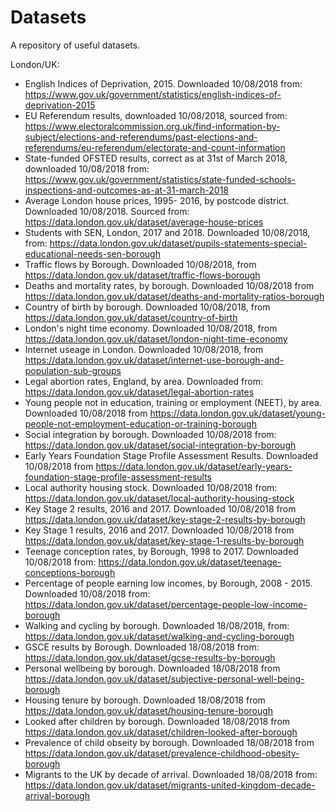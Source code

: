 # Datasets  

A repository of useful datasets.

London/UK:

- English Indices of Deprivation, 2015. Downloaded 10/08/2018 from: https://www.gov.uk/government/statistics/english-indices-of-deprivation-2015
- EU Referendum results, downloaded 10/08/2018, sourced from: https://www.electoralcommission.org.uk/find-information-by-subject/elections-and-referendums/past-elections-and-referendums/eu-referendum/electorate-and-count-information
- State-funded OFSTED results, correct as at 31st of March 2018, downloaded 10/08/2018 from: https://www.gov.uk/government/statistics/state-funded-schools-inspections-and-outcomes-as-at-31-march-2018
- Average London house prices, 1995- 2016, by postcode district. Downloaded 10/08/2018. Sourced from: https://data.london.gov.uk/dataset/average-house-prices
- Students with SEN, London, 2017 and 2018. Downloaded 10/08/2018, from: https://data.london.gov.uk/dataset/pupils-statements-special-educational-needs-sen-borough
- Traffic flows by Borough. Downloaded 10/08/2018, from https://data.london.gov.uk/dataset/traffic-flows-borough
- Deaths and mortality rates, by borough. Downloaded 10/08/2018 from https://data.london.gov.uk/dataset/deaths-and-mortality-ratios-borough
- Country of birth by borough. Downloaded 10/08/2018, from https://data.london.gov.uk/dataset/country-of-birth
- London's night time economy. Downloaded 10/08/2018, from https://data.london.gov.uk/dataset/london-night-time-economy
- Internet useage in London. Downloaded 10/08/2018, from https://data.london.gov.uk/dataset/internet-use-borough-and-population-sub-groups
- Legal abortion rates, England, by area. Downloaded from: https://data.london.gov.uk/dataset/legal-abortion-rates
- Young people not in education, training or employment (NEET), by area. Downloaded 10/08/2018 from https://data.london.gov.uk/dataset/young-people-not-employment-education-or-training-borough
- Social integration by borough. Downloaded 10/08/2018 from: https://data.london.gov.uk/dataset/social-integration-by-borough
- Early Years Foundation Stage Profile Assessment Results. Downloaded 10/08/2018 from https://data.london.gov.uk/dataset/early-years-foundation-stage-profile-assessment-results
- Local authority housing stock. Downloaded 10/08/2018 from: https://data.london.gov.uk/dataset/local-authority-housing-stock
- Key Stage 2 results, 2016 and 2017. Downloaded 10/08/2018 from https://data.london.gov.uk/dataset/key-stage-2-results-by-borough
- Key Stage 1 results, 2016 and 2017. Downloaded 10/08/2018 from https://data.london.gov.uk/dataset/key-stage-1-results-by-borough
- Teenage conception rates, by Borough, 1998 to 2017. Downloaded 10/08/2018 from: https://data.london.gov.uk/dataset/teenage-conceptions-borough
- Percentage of people earning low incomes, by Borough, 2008 - 2015. Downloaded 10/08/2018 from: https://data.london.gov.uk/dataset/percentage-people-low-income-borough
- Walking and cycling by borough. Downloaded 18/08/2018, from: https://data.london.gov.uk/dataset/walking-and-cycling-borough
- GSCE results by Borough. Downloaded 18/08/2018 from: https://data.london.gov.uk/dataset/gcse-results-by-borough
- Personal wellbeing by borough. Downloaded 18/08/2018 from https://data.london.gov.uk/dataset/subjective-personal-well-being-borough
- Housing tenure by borough. Downloaded 18/08/2018 from https://data.london.gov.uk/dataset/housing-tenure-borough
- Looked after children by borough. Downloaded 18/08/2018 from https://data.london.gov.uk/dataset/children-looked-after-borough
- Prevalence of child obseity by borough. Downloaded 18/08/2018 from https://data.london.gov.uk/dataset/prevalence-childhood-obesity-borough
- Migrants to the UK by decade of arrival. Downloaded 18/08/2018 from: https://data.london.gov.uk/dataset/migrants-united-kingdom-decade-arrival-borough

